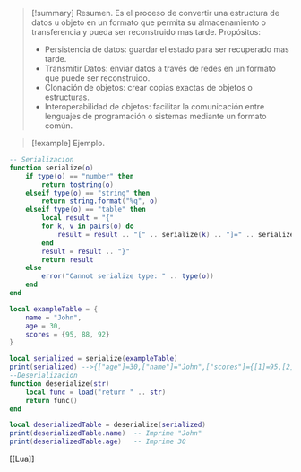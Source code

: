 >[!summary] Resumen.
>Es el proceso de convertir una estructura de datos u objeto en un formato que permita su almacenamiento o transferencia y pueda ser reconstruido mas tarde. 
>Propósitos:
>- Persistencia de datos: guardar el estado para ser recuperado mas tarde.
>- Transmitir Datos: enviar datos a través de redes en un formato que puede ser reconstruido.
>- Clonación de objetos: crear copias exactas de objetos o estructuras.
>- Interoperabilidad de objetos: facilitar la comunicación entre lenguajes de programación o sistemas mediante un formato común.

>[!example] Ejemplo.
```Lua
-- Serializacion
function serialize(o)
    if type(o) == "number" then
        return tostring(o)
    elseif type(o) == "string" then
        return string.format("%q", o)
    elseif type(o) == "table" then
        local result = "{"
        for k, v in pairs(o) do
            result = result .. "[" .. serialize(k) .. "]=" .. serialize(v) .. ","
        end
        result = result .. "}"
        return result
    else
        error("Cannot serialize type: " .. type(o))
    end
end

local exampleTable = {
    name = "John",
    age = 30,
    scores = {95, 88, 92}
}

local serialized = serialize(exampleTable)
print(serialized) -->{["age"]=30,["name"]="John",["scores"]={[1]=95,[2]=88,[3]=92,},}
--Deserializacion
function deserialize(str)
    local func = load("return " .. str)
    return func()
end

local deserializedTable = deserialize(serialized)
print(deserializedTable.name)  -- Imprime "John"
print(deserializedTable.age)   -- Imprime 30
```

[[Lua]]
